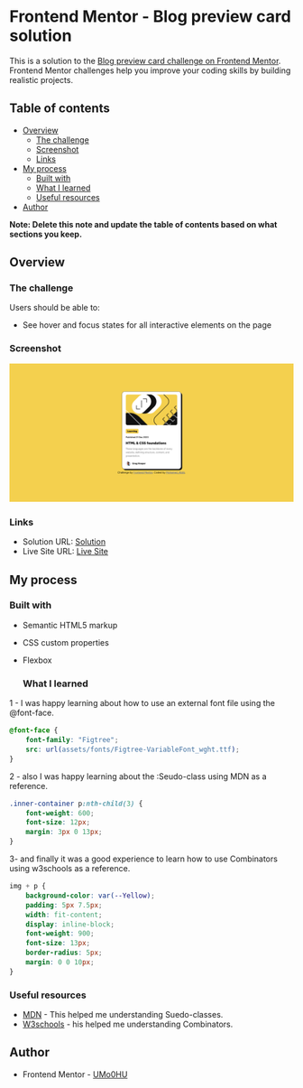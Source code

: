 # Frontend Mentor - Blog preview card solution

This is a solution to the [Blog preview card challenge on Frontend Mentor](https://www.frontendmentor.io/challenges/blog-preview-card-ckPaj01IcS). Frontend Mentor challenges help you improve your coding skills by building realistic projects. 

## Table of contents

- [Overview](#overview)
  - [The challenge](#the-challenge)
  - [Screenshot](#screenshot)
  - [Links](#links)
- [My process](#my-process)
  - [Built with](#built-with)
  - [What I learned](#what-i-learned)
  - [Useful resources](#useful-resources)
- [Author](#author)

**Note: Delete this note and update the table of contents based on what sections you keep.**

## Overview

### The challenge

Users should be able to:

- See hover and focus states for all interactive elements on the page

### Screenshot

![](./screenshot.png)

### Links

- Solution URL: [Solution](https://github.com/UMo0HU/blog-preview-card-main)
- Live Site URL: [Live Site](https://umo0hu.github.io/blog-preview-card-main/)

## My process

### Built with

- Semantic HTML5 markup
- CSS custom properties
- Flexbox


  ### What I learned

1 - I was happy learning about how to use an external font file using the @font-face.
```css
@font-face {
    font-family: "Figtree";
    src: url(assets/fonts/Figtree-VariableFont_wght.ttf);
}
```

2 - also I was happy learning about the :Seudo-class using MDN as a reference.
```css
.inner-container p:nth-child(3) {
    font-weight: 600;
    font-size: 12px;
    margin: 3px 0 13px;
}
```

3- and finally it was a good experience to learn how to use Combinators using w3schools as a reference.
```css
img + p {
    background-color: var(--Yellow);
    padding: 5px 7.5px;
    width: fit-content;
    display: inline-block;
    font-weight: 900;
    font-size: 13px;
    border-radius: 5px;
    margin: 0 0 10px;
}
```

### Useful resources

- [MDN](https://developer.mozilla.org/en-US/docs/Web/CSS/:first-child) - This helped me understanding Suedo-classes.
- [W3schools](https://www.w3schools.com/css/css_combinators.asp) - his helped me understanding Combinators.

## Author

- Frontend Mentor - [UMo0HU](https://www.frontendmentor.io/profile/UMo0HU)
